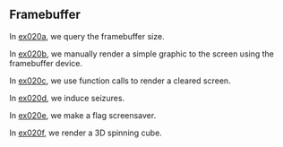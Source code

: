 ## Framebuffer

In [ex020a](ex020a_framebuffer_ioctl), we query the framebuffer size.

In [ex020b](ex020b_framebuffer_basics), we manually render a simple graphic to the screen using the framebuffer device.

In [ex020c](ex020c_framebuffer_clear), we use function calls to render a cleared screen.

In [ex020d](ex020d_epilepsy_warning), we induce seizures.

In [ex020e](ex020e_flags), we make a flag screensaver.

In [ex020f](ex020f_3d_cube), we render a 3D spinning cube.
